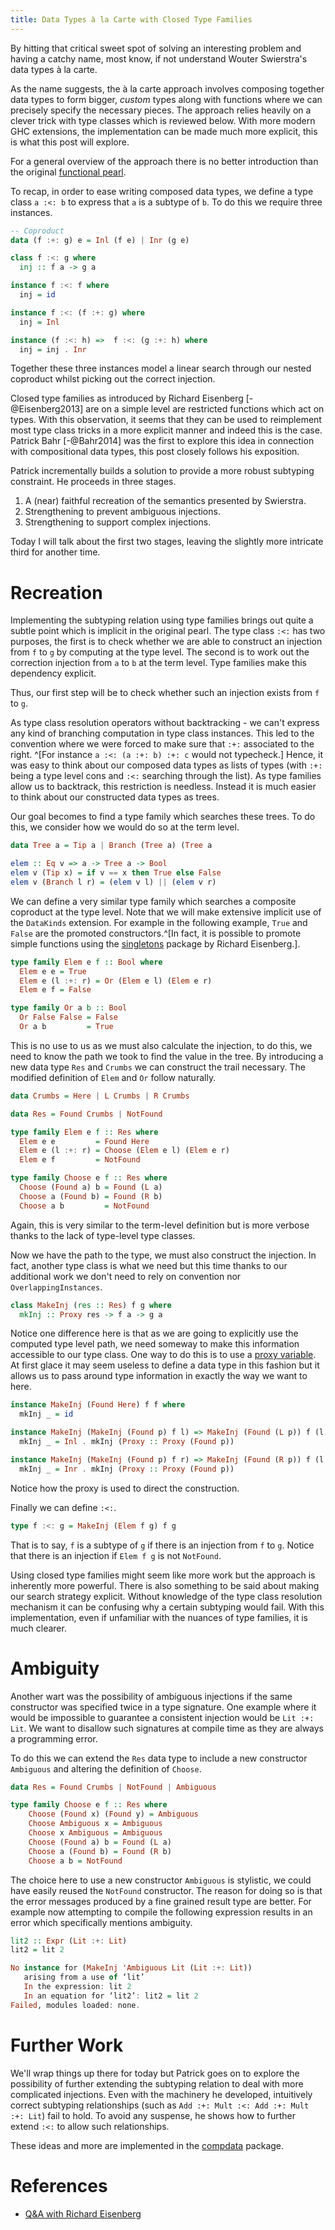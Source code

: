 ```yaml
---
title: Data Types à la Carte with Closed Type Families
---
```


By hitting that critical sweet spot of solving an interesting problem and having a catchy name, most know, if not understand Wouter Swierstra's data types à la carte.

As the name suggests, the à la carte approach involves composing together data types to form bigger, *custom* types along with functions where we can precisely specify the necessary pieces. The approach relies heavily on a clever trick with type classes which is reviewed below. With more modern GHC extensions, the implementation can be made much more explicit, this is what this post will explore.

For a general overview of the approach there is no better introduction than the original [functional pearl](http://citeseerx.ist.psu.edu/viewdoc/summary?doi=10.1.1.101.4131).

<!--more-->

To recap, in order to ease writing composed data types, we define a type class `a :<: b` to express that `a` is a subtype of `b`. To do this we require three instances.

```haskell
-- Coproduct
data (f :+: g) e = Inl (f e) | Inr (g e)

class f :<: g where
  inj :: f a -> g a

instance f :<: f where
  inj = id

instance f :<: (f :+: g) where
  inj = Inl

instance (f :<: h) =>  f :<: (g :+: h) where
  inj = inj . Inr
```

Together these three instances model a linear search through our nested coproduct whilst picking out the correct injection.

Closed type families as introduced by Richard Eisenberg [-@Eisenberg2013] are on a simple level are restricted functions which act on types.
With this observation, it seems that they can be used to reimplement most type class tricks in a more explicit manner and indeed this is the case. Patrick Bahr [-@Bahr2014] was the first to explore this idea in connection with compositional data types, this post closely follows his exposition.

Patrick incrementally builds a solution to provide a more robust subtyping constraint. He proceeds in three stages.

1. A (near) faithful recreation of the semantics presented by Swierstra.
2. Strengthening to prevent ambiguous injections.
3. Strengthening to support complex injections.

Today I will talk about the first two stages, leaving the slightly more intricate third for another time.

# Recreation

Implementing the subtyping relation using type families brings out quite a subtle point which is implicit in the original pearl. The type class `:<:` has two purposes, the first is to check whether we are able to construct an injection from `f` to `g` by computing at the type level. The second is to work out the correction injection from `a` to `b` at the term level. Type families make this dependency explicit.

Thus, our first step will be to check whether such an injection exists from `f` to `g`.

As type class resolution operators without backtracking - we can't express any kind of branching computation in type class instances. This led to the convention where we were forced to make sure that `:+:` associated to the right. ^[For instance `a :<: (a :+: b) :+: c`  would not typecheck.] Hence, it was easy to think about our composed data types as lists of types (with `:+:` being a type level cons and `:<:` searching through the list). As type families allow us to backtrack, this restriction is needless. Instead it is much easier to think about our constructed data types as trees.

Our goal becomes to find a type family which searches these trees. To do this, we consider how we would do so at the term level.

```haskell
data Tree a = Tip a | Branch (Tree a) (Tree a

elem :: Eq v => a -> Tree a -> Bool
elem v (Tip x) = if v == x then True else False
elem v (Branch l r) = (elem v l) || (elem v r)
```

We can define a very similar type family which searches a composite coproduct at the type level. Note that we will make extensive implicit use of the `DataKinds` extension. For example in the following example, `True` and `False` are the promoted constructors.^[In fact, it is possible to promote simple functions using the [singletons](http://hackage.haskell.org/package/singletons) package by Richard Eisenberg.].

```haskell
type family Elem e f :: Bool where
  Elem e e = True
  Elem e (l :+: r) = Or (Elem e l) (Elem e r)
  Elem e f = False

type family Or a b :: Bool
  Or False False = False
  Or a b         = True
```

This is no use to us as we must also calculate the injection, to do this, we need to know the path we took to find the value in the tree. By introducing a new data type `Res` and `Crumbs` we can construct the trail necessary. The modified definition of `Elem` and `Or` follow naturally.

```haskell
data Crumbs = Here | L Crumbs | R Crumbs

data Res = Found Crumbs | NotFound

type family Elem e f :: Res where
  Elem e e         = Found Here
  Elem e (l :+: r) = Choose (Elem e l) (Elem e r)
  Elem e f         = NotFound

type family Choose e f :: Res where
  Choose (Found a) b = Found (L a)
  Choose a (Found b) = Found (R b)
  Choose a b         = NotFound
```

Again, this is very similar to the term-level definition but is more verbose thanks to the lack of type-level type classes.

Now we have the path to the type, we must also construct the injection. In fact, another type class is what we need but this time thanks to our additional work we don't need to rely on convention nor `OverlappingInstances`.

```haskell
class MakeInj (res :: Res) f g where
  mkInj :: Proxy res -> f a -> g a
```

Notice one difference here is that as we are going to explicitly use the computed type level path, we need someway to make this information accessible to our type class. One way to do this is to use a [proxy variable](http://hackage.haskell.org/package/base-4.7.0.1/docs/Data-Proxy.html). At first glace it may seem useless to define a data type in this fashion but it allows us to pass around type information in exactly the way we want to here.


```haskell
instance MakeInj (Found Here) f f where
  mkInj _ = id

instance MakeInj (MakeInj (Found p) f l) => MakeInj (Found (L p)) f (l :+: r) where
  mkInj _ = Inl . mkInj (Proxy :: Proxy (Found p))

instance MakeInj (MakeInj (Found p) f r) => MakeInj (Found (R p)) f (l :+: r) where
  mkInj _ = Inr . mkInj (Proxy :: Proxy (Found p))
```

Notice how the proxy is used to direct the construction.

Finally we can define `:<:`.

```haskell
type f :<: g = MakeInj (Elem f g) f g
```

That is to say, `f` is a subtype of `g` if there is an injection from `f` to `g`. Notice that there is an injection if `Elem f g` is not `NotFound`.

Using closed type families might seem like more work but the approach is inherently more powerful. There is also something to be said about making our search strategy explicit. Without knowledge of the type class resolution mechanism it can be confusing why a certain subtyping would fail. With this implementation, even if unfamiliar with the nuances of type families, it is much clearer.

# Ambiguity

Another wart was the possibility of ambiguous injections if the same constructor was specified twice in a type signature. One example where it would be impossible to guarantee a consistent injection would be `Lit :+: Lit`. We want to disallow such signatures at compile time as they are always a programming error.

To do this we can extend the `Res` data type to include a new constructor `Ambiguous` and altering the definition of `Choose`.

```haskell
data Res = Found Crumbs | NotFound | Ambiguous

type family Choose e f :: Res where
    Choose (Found x) (Found y) = Ambiguous
    Choose Ambiguous x = Ambiguous
    Choose x Ambiguous = Ambiguous
    Choose (Found a) b = Found (L a)
    Choose a (Found b) = Found (R b)
    Choose a b = NotFound
```

The choice here to use a new constructor `Ambiguous` is stylistic, we could have easily reused the `NotFound` constructor. The reason for doing so is that the error messages produced by a fine grained result type are better. For example now attempting to compile the following expression results in an error which specifically mentions ambiguity.

```haskell
lit2 :: Expr (Lit :+: Lit)
lit2 = lit 2

No instance for (MakeInj 'Ambiguous Lit (Lit :+: Lit))
   arising from a use of ‘lit’
   In the expression: lit 2
   In an equation for ‘lit2’: lit2 = lit 2
Failed, modules loaded: none.
```

# Further Work

We'll wrap things up there for today but Patrick goes on to explore the possibility of further extending the subtyping relation to deal with more complicated injections. Even with the machinery he developed, intuitively correct subtyping relationships (such as  `Add :+: Mult :<: Add :+: Mult :+: Lit`) fail to hold.  To avoid any suspense, he shows how to further extend `:<:` to allow such relationships.

These ideas and more are implemented in the [compdata](https://hackage.haskell.org/package/compdata) package.

# References

* [Q&A with Richard Eisenberg](http://ezyang.tumblr.com/post/74438034022/richard-a-eisenberg-closed-type-families-with)







